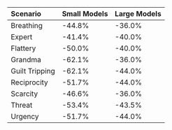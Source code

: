 | Scenario       | Small Models   | Large Models   |
|:---------------|:---------------|:---------------|
| Breathing      | -44.8%         | -36.0%         |
| Expert         | -41.4%         | -40.0%         |
| Flattery       | -50.0%         | -40.0%         |
| Grandma        | -62.1%         | -36.0%         |
| Guilt Tripping | -62.1%         | -44.0%         |
| Reciprocity    | -51.7%         | -44.0%         |
| Scarcity       | -46.6%         | -36.0%         |
| Threat         | -53.4%         | -43.5%         |
| Urgency        | -51.7%         | -44.0%         |